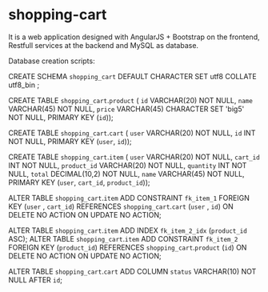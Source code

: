 # shopping-cart

It is a web application designed with AngularJS + Bootstrap on the frontend, Restfull services at the backend and MySQL as database.

Database creation scripts:

CREATE SCHEMA `shopping_cart` DEFAULT CHARACTER SET utf8 COLLATE utf8_bin ;

CREATE TABLE `shopping_cart`.`product` (
  `id` VARCHAR(20) NOT NULL,
  `name` VARCHAR(45) NOT NULL,
  `price` VARCHAR(45) CHARACTER SET 'big5' NOT NULL,
  PRIMARY KEY (`id`));

CREATE TABLE `shopping_cart`.`cart` (
  `user` VARCHAR(20) NOT NULL,
  `id` INT NOT NULL,
  PRIMARY KEY (`user`, `id`));

CREATE TABLE `shopping_cart`.`item` (
  `user` VARCHAR(20) NOT NULL,
  `cart_id` INT NOT NULL,
  `product_id` VARCHAR(20) NOT NULL,
  `quantity` INT NOT NULL,
  `total` DECIMAL(10,2) NOT NULL,
  `name` VARCHAR(45) NOT NULL,
  PRIMARY KEY (`user`, `cart_id`, `product_id`));

ALTER TABLE `shopping_cart`.`item` 
ADD CONSTRAINT `fk_item_1`
  FOREIGN KEY (`user` , `cart_id`)
  REFERENCES `shopping_cart`.`cart` (`user` , `id`)
  ON DELETE NO ACTION
  ON UPDATE NO ACTION;

ALTER TABLE `shopping_cart`.`item` 
ADD INDEX `fk_item_2_idx` (`product_id` ASC);
ALTER TABLE `shopping_cart`.`item` 
ADD CONSTRAINT `fk_item_2`
  FOREIGN KEY (`product_id`)
  REFERENCES `shopping_cart`.`product` (`id`)
  ON DELETE NO ACTION
  ON UPDATE NO ACTION;

ALTER TABLE `shopping_cart`.`cart` 
ADD COLUMN `status` VARCHAR(10) NOT NULL AFTER `id`;
